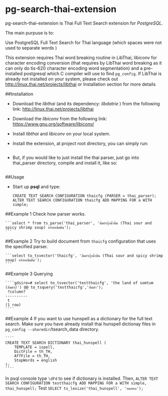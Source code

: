 pg-search-thai-extension
============================

pg-search-thai-extension is Thai Full Text Search extension for _PostgreSQL_.

The main purpuse is to:

Use PostgreSQL Full Text Search for Thai language (which spaces were not used to separate words )

This extension requires Thai word breaking routine in LibThai, libiconv for character encoding conversion (that requires by LibThai word breaking as it can only do tis-620 character encoding word segmentation) and
a pre-installed postgresql which C compiler will use to find `pg_config`.
If LibThai is already not installed on your system, please check out http://linux.thai.net/projects/libthai or Installation section for more details

##Installation

- Download the _libthai_ (and its dependency: _libdatrie_ ) from the following link: http://linux.thai.net/projects/libthai

- Download the _libiconv_ from the following link: https://www.gnu.org/software/libiconv/

- Install _libthai_ and _libiconv_ on your local system.

- Install the extension, at project root directory, you can simply run:

     ````make all
     ````
- But, if you would like to just install the thai parser, just go into thai_parser directory, compile and install it, like so:

     ````cd thai_parser; make; make install
     ````

##Usage

- Start up **psql** and type:

     ```CREATE EXTENSION thai_parser;
     CREATE TEXT SEARCH CONFIGURATION thaicfg (PARSER = thai_parser);
     ALTER TEXT SEARCH CONFIGURATION thaicfg ADD MAPPING FOR a WITH simple;
     ```

##Example 1
Check how parser works.

    ```select * from ts_parse('thai_parser', 'ต้มยำกุ้งน้ำข้น (Thai sour and spicy shrimp soup) อร่อยเข้มข้น');
    ```

##Example 2
Try to build document from `thaicfg` configuration that uses the specified parser.

    ```select to_tsvector('thaicfg', 'ต้มยำกุ้งน้ำข้น (Thai sour and spicy shrimp soup) อร่อยเข้มข้น');
    ```

##Example 3
Querying

    ````gdsire=# select to_tsvector('testthaicfg', 'the land of somtum (ส้มตำ)') @@ to_tsquery('testthaicfg','ส้มตำ');
     ?column?
    ----------
     t
    (1 row)
    ````
##Example 4
 If you want to use hunspell as a dictionary for the full text search.
 Make sure you have already install thai hunspell dictionay files in `pg_config --sharedir`/tsearch_data directory.

    ````
    CREATE TEXT SEARCH DICTIONARY thai_hunspell (
        TEMPLATE = ispell,
        DictFile = th_TH,
        AffFile = th_TH,
        StopWords = english
    );
    ````

In psql console type `\dFd` to see if dictionary is installed.
Then,
   ````ALTER TEXT SEARCH CONFIGURATION testthaicfg ADD MAPPING FOR a WITH simple, thai_hunspell;````
Test
   ````SELECT ts_lexize('thai_hunspell', 'ทดสอบ');````
